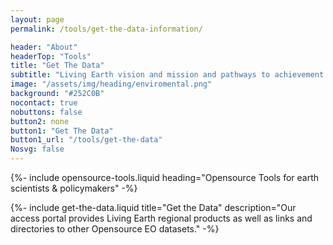 ```yaml
---
layout: page
permalink: /tools/get-the-data-information/

header: "About"
headerTop: "Tools"
title: "Get The Data"
subtitle: "Living Earth vision and mission and pathways to achievement."
image: "/assets/img/heading/enviromental.png"
background: "#252C0B"
nocontact: true
nobuttons: false
button2: none
button1: "Get The Data"
button1_url: "/tools/get-the-data"
Nosvg: false
---
```

{%-
include opensource-tools.liquid
heading="Opensource Tools for earth scientists & policymakers"
-%}

{%-
include get-the-data.liquid
title="Get the Data"
description="Our access portal provides Living Earth regional products as well as links and directories to other Opensource EO datasets."
-%}
